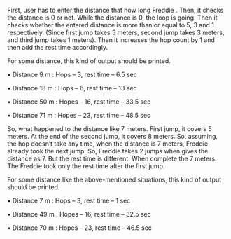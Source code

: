 First, user has to enter the distance that how long Freddie . Then, it checks the distance is 0 or not. While the distance is 0, the loop is going. Then it checks whether the entered distance is more than or equal to 5, 3 and 1 respectively. (Since first jump takes 5 meters, second jump takes 3 meters, and third jump takes 1 meters). Then it increases the hop count by 1 and then add the rest time accordingly.

For some distance, this kind of output should be printed.

• Distance 9 m : Hops – 3, rest time – 6.5 sec

• Distance 18 m : Hops – 6, rest time – 13 sec

• Distance 50 m : Hopes – 16, rest time – 33.5 sec

• Distance 71 m : Hopes – 23, rest time – 48.5 sec

So, what happened to the distance like 7 meters. First jump, it covers 5 meters. At the end of the second jump, it covers 8 meters. So, assuming, the hop doesn’t take any time, when the distance is 7 meters, Freddie already took the next jump. So, Freddie takes 2 jumps when gives the distance as 7. But the rest time is different. When complete the 7 meters. The Freddie took only the rest time after the first jump.

For some distance like the above-mentioned situations, this kind of output should be printed.

• Distance 7 m : Hops – 3, rest time – 1 sec

• Distance 49 m : Hopes – 16, rest time – 32.5 sec

• Distance 70 m : Hopes – 23, rest time – 46.5 sec